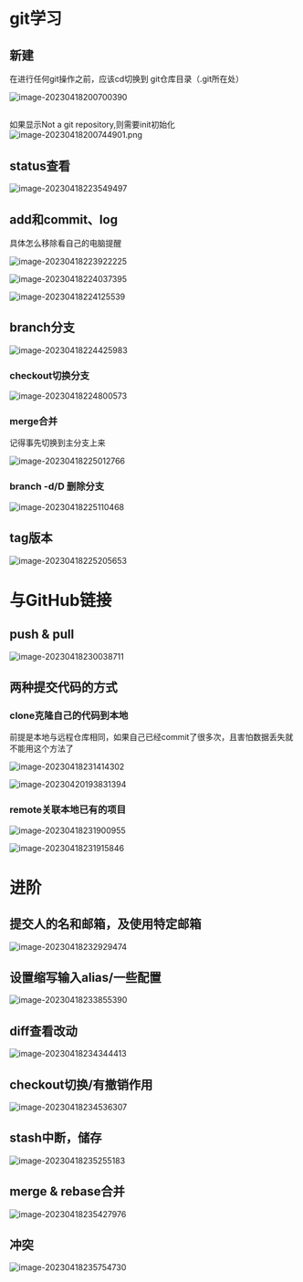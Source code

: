 # git学习

## 新建

在进行任何git操作之前，应该cd切换到 git仓库目录（.git所在处）

![image-20230418200700390](图库\image-20230418200700390.png)

## 

如果显示Not a git repository,则需要init初始化
![image-20230418200744901.png](图库\image-20230418200744901.png)

## status查看

![image-20230418223549497](图库\image-20230418223549497.png)



## add和commit、log

具体怎么移除看自己的电脑提醒

![image-20230418223922225](图库\image-20230418223922225.png)

![image-20230418224037395](图库\image-20230418224037395.png)

![image-20230418224125539](图库\image-20230418224125539.png)

## branch分支

![image-20230418224425983](图库\image-20230418224425983.png)

### checkout切换分支

![image-20230418224800573](图库\image-20230418224800573.png)


### merge合并

记得事先切换到主分支上来


![image-20230418225012766](图库\image-20230418225012766.png)

### branch -d/D 删除分支

![image-20230418225110468](图库\image-20230418225110468.png)

## tag版本

![image-20230418225205653](图库\image-20230418225205653.png)

# 与GitHub链接

## push & pull


![image-20230418230038711](图库\image-20230418230038711.png)


## 两种提交代码的方式

### clone克隆自己的代码到本地

前提是本地与远程仓库相同，如果自己已经commit了很多次，且害怕数据丢失就不能用这个方法了


![image-20230418231414302](图库\image-20230418231414302.png)


![image-20230420193831394](图库\image-20230420193831394.png)

### remote关联本地已有的项目

![image-20230418231900955](图库\image-20230418231900955.png)

![image-20230418231915846](图库\image-20230418231915846.png)

# 进阶

## 提交人的名和邮箱，及使用特定邮箱

![image-20230418232929474](图库\image-20230418232929474.png)

## 设置缩写输入alias/一些配置

![image-20230418233855390](图库\image-20230418233855390.png)

## diff查看改动

![image-20230418234344413](图库\image-20230418234344413.png)

## checkout切换/有撤销作用

![image-20230418234536307](图库\image-20230418234536307.png)

## stash中断，储存

![image-20230418235255183](图库\image-20230418235255183.png)

## merge & rebase合并

![image-20230418235427976](图库\image-20230418235427976.png)

## 冲突

![image-20230418235754730](图库\image-20230418235754730.png)
